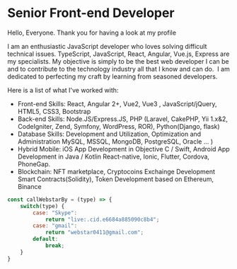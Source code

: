 # Senior Front-end Developer
Hello, Everyone. Thank you for having a look at my profile

I am an enthusiastic JavaScript developer who loves solving difficult technical issues. TypeScript, JavaScript, React, Angular, Vue.js, Express are my specialists.
My objective is simply to be the best web developer I can be and to contribute to the technology industry all that I know and can do. 
I am dedicated to perfecting my craft by learning from seasoned developers. 

Here is a list of what I've worked with:

- Front-end Skills: React, Angular 2+, Vue2, Vue3 , JavaScript/jQuery, HTML5, CSS3, Bootstrap
- Back-end Skills: Node.JS/Express.JS, PHP (Laravel, CakePHP, Yii 1.x&2, CodeIgniter, Zend, Symfony, WordPress, ROR), Python(Django, flask)
- Database Skills: Development and Utilization, Optimization and Administration MySQL, MSSQL, MongoDB, PostgreSQL, Oracle ... )
- Hybrid Mobile: iOS App Development in Objective C / Swift, Android App Development in Java / Kotlin React-native, Ionic, Flutter, Cordova, PhoneGap.
- Blockchain: NFT marketplace, Cryptocoins Exchainge Development Smart Contracts(Solidity), Token Development based on Ethereum, Binance

```javascript
const callWebstarBy = (type) => {
	switch(type) {
		case: "Skype":
			return "live:.cid.e6684a885090c8b4";
		case: "gmail":
			return "webstar0411@gmail.com";
		default:
			break;
	}
}
```
